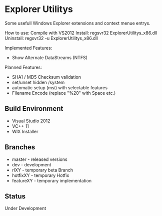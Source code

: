 Explorer Utilitys
================

Some usefull Windows Explorer extensions and context menue entrys.

How to use:
Compile with VS2012 
Install: regsvr32 ExplorerUtilitys_x86.dll
Uninstall: regsvr32 -u ExplorerUtilitys_x86.dll 

Implemented Features:
- Show Alternate DataStreams (NTFS)

Planned Features:
- SHA1 / MD5 Checksum validation
- set/unset hidden /system
- automatic setup (msi) with selectable features
- Filename Encode (replace "%20" with Space etc.)


## Build Environment
- Visual Studio 2012
- VC++ 11
- WIX Installer

## Branches
- master - released versions
- dev - development
- rlXY - temporary beta Branch
- hotfixXY - temporary Hotfix
- featureXY - temporary implementation

## Status
Under Development

